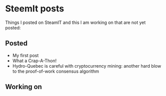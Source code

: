 # SteemIt posts
Things I posted on SteamIT and this I am working on that are not yet posted:

## Posted
* My first post
* What a Crap-A-Thon!
* Hydro-Quebec is careful with cryptocurrency mining: another hard blow to the proof-of-work consensus algorithm

## Working on


